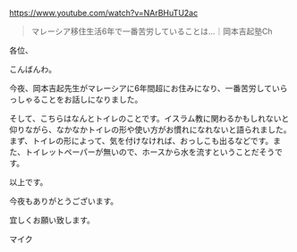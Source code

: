 https://www.youtube.com/watch?v=NArBHuTU2ac

> マレーシア移住生活6年で一番苦労していることは…｜岡本吉起塾Ch 
 
各位、
 
こんばんわ。

今夜、岡本吉起先生がマレーシアに6年間超にお住みになり、一番苦労していらっしゃることをお話しになりました。

そして、こちらはなんとトイレのことです。イスラム教に関わるかもしれないと仰りながら、なかなかトイレの形や使い方がお慣れになれないと語られました。まず、トイレの形によって、気を付けなければ、おっしこも出るなどです。また、トイレットペーパーが無いので、ホースから水を流すということだそうです。

以上です。

今夜もありがとうございます。

宜しくお願い致します。

マイク
